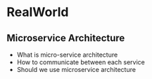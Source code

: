 # RealWorld

## Microservice Architecture

- What is micro-service architecture
- How to communicate between each service
- Should we use microservice architecture

